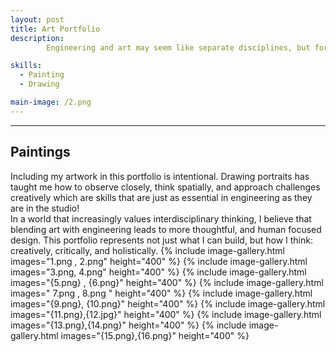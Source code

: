```yaml
---
layout: post
title: Art Portfolio
description:  
        Engineering and art may seem like separate disciplines, but for me, they are deeply interconnected. My art portraits reflect how I see the world, with attention to detail, structure, and emotion. Just as engineering solves problems with precision and purpose, art captures complexity and human nuance.

skills: 
  - Painting
  - Drawing

main-image: /2.png
---
```


---

## Paintings
Including my artwork in this portfolio is intentional. Drawing portraits has taught me how to observe closely, think spatially, and approach challenges creatively which are skills that are just as essential in engineering as they are in the studio!  
In a world that increasingly values interdisciplinary thinking, I believe that blending art with engineering leads to more thoughtful, and human focused design. This portfolio represents not just what I can build, but how I think: creatively, critically, and holistically.
{% include image-gallery.html images="1.png , 2.png" height="400" %}
{% include image-gallery.html images="3.png, 4.png" height="400" %}
{% include image-gallery.html images="{5.png} , {6.png}" height="400" %}
{% include image-gallery.html images=" 7.png , 8.png " height="400" %}
{% include image-gallery.html images="{9.png}, {10.png}" height="400" %}
{% include image-gallery.html images="{11.png},{12.jpg}" height="400" %}
{% include image-gallery.html images="{13.png},{14.png}" height="400" %}
{% include image-gallery.html images="{15.png},{16.png}" height="400" %}
